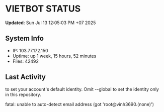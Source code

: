 # VIETBOT STATUS
**Updated**: Sun Jul 13 12:05:03 PM +07 2025

## System Info
- IP: 103.77.172.150
- Uptime: up 1 week, 15 hours, 52 minutes
- Files: 42492

## Last Activity

to set your account's default identity.
Omit --global to set the identity only in this repository.

fatal: unable to auto-detect email address (got 'root@vinh3690.(none)')
